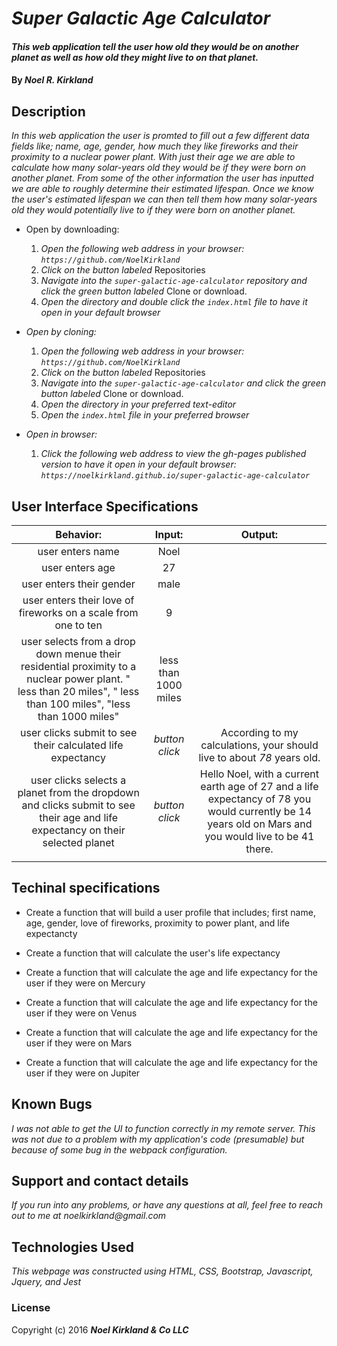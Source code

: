 # _Super Galactic Age Calculator_

#### _This web application tell the user how old they would be on another planet as well as how old they might live to on that planet._

#### By _**Noel R. Kirkland**_

## Description

_In this web application the user is promted to fill out a few different data fields like; name, age, gender, how much they like fireworks and their proximity to a nuclear power plant. With just their age we are able to calculate how many solar-years old they would be if they were born on another planet. From some of the other information the user has inputted we are able to roughly determine their estimated lifespan. Once we know the user's estimated lifespan we can then tell them how many solar-years old they would potentially live to if they were born on another planet._

* Open by downloading:
  1. _Open the following web address in your browser:
`https://github.com/NoelKirkland`_
  2. _Click on the button labeled_ Repositories
  3. _Navigate into the `super-galactic-age-calculator` repository and click the green button labeled_ Clone or download.
  4. _Open the directory and double click the `index.html` file to have it open in your default browser_

* _Open by cloning:_
  1. _Open the following web address in your browser:
`https://github.com/NoelKirkland`_
  2. _Click on the button labeled_ Repositories
  3. _Navigate into the `super-galactic-age-calculator` and click the green button labeled_ Clone or download.
  4. _Open the directory in your preferred text-editor_
  5. _Open the `index.html` file in your preferred browser_

* _Open in browser:_
  1. _Click the following web address to view the gh-pages published version to have it open in your default browser:
`https://noelkirkland.github.io/super-galactic-age-calculator`_

## User Interface Specifications
|  Behavior: | Input: | Output: |
| :---: | :---: | :---: |
|  user enters name | Noel |  |
|  user enters age | 27 |  |
|  user enters their gender | male |  |
|  user enters their love of fireworks on a scale from one to ten | 9 |  |
|  user selects from a drop down menue their residential proximity to a nuclear power plant. " less than 20 miles", " less than 100 miles", "less than 1000 miles" | less than 1000 miles |  |
|  user clicks submit to see their calculated life expectancy | _button click_ | According to my calculations, your should live to about _78_ years old.
|  user clicks selects a planet from the dropdown and clicks submit to see their age and life expectancy on their selected planet | _button click_ | Hello Noel, with a current earth age of 27 and a life expectancy of 78 you would currently be 14 years old on Mars and you would live to be 41 there. |
|||

## Techinal specifications

* Create a function that will build a user profile that includes; first name, age, gender, love of fireworks, proximity to power plant, and life expectancty

* Create a function that will calculate the user's life expectancy

* Create a function that will calculate the age and life expectancy for the user if they were on Mercury

* Create a function that will calculate the age and life expectancy for the user if they were on Venus

* Create a function that will calculate the age and life expectancy for the user if they were on Mars

* Create a function that will calculate the age and life expectancy for the user if they were on Jupiter

## Known Bugs

_I was not able to get the UI to function correctly in my remote server. This was not due to a problem with my application's code (presumable) but because of some bug in the webpack configuration._
## Support and contact details

_If you run into any problems, or have any questions at all, feel free to reach out to me at noelkirkland@gmail.com_

## Technologies Used

_This webpage was constructed using HTML, CSS, Bootstrap, Javascript, Jquery, and Jest_

### License

Copyright (c) 2016 **_Noel Kirkland & Co LLC_**